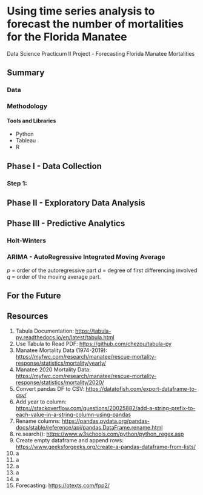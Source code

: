 # Using time series analysis to forecast the number of mortalities for the Florida Manatee
Data Science Practicum II Project - Forecasting Florida Manatee Mortalities


## Summary


### Data



### Methodology

#### Tools and Libraries

* Python
* Tableau
* R

## Phase I - Data Collection

### Step 1:


## Phase II - Exploratory Data Analysis



## Phase III - Predictive Analytics

### Holt-Winters

### ARIMA - AutoRegressive Integrated Moving Average

*p* = order of the autoregressive part
*d* = degree of first differencing involved
*q* = order of the moving average part.

## For the Future


## Resources
1. Tabula Documentation: https://tabula-py.readthedocs.io/en/latest/tabula.html
2. Use Tabula to Read PDF: https://github.com/chezou/tabula-py
3. Manatee Mortality Data (1974-2019): https://myfwc.com/research/manatee/rescue-mortality-response/statistics/mortality/yearly/
4. Manatee 2020 Mortality Data: https://myfwc.com/research/manatee/rescue-mortality-response/statistics/mortality/2020/
5. Convert pandas DF to CSV: https://datatofish.com/export-dataframe-to-csv/
6. Add year to column: https://stackoverflow.com/questions/20025882/add-a-string-prefix-to-each-value-in-a-string-column-using-pandas
7. Rename columns: https://pandas.pydata.org/pandas-docs/stable/reference/api/pandas.DataFrame.rename.html
8. re.search(): https://www.w3schools.com/python/python_regex.asp
9. Create empty dataframe and append rows: https://www.geeksforgeeks.org/create-a-pandas-dataframe-from-lists/
10. a
11. a
12. a
13. a
14. a
15. Forecasting: https://otexts.com/fpp2/
